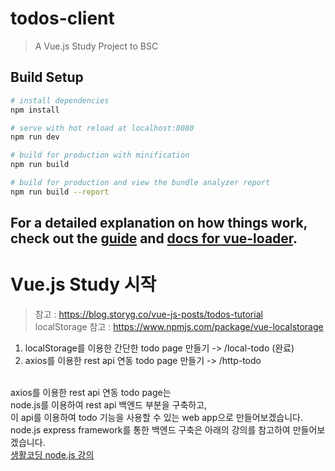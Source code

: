 # todos-client

> A Vue.js Study Project to BSC

## Build Setup

``` bash
# install dependencies
npm install

# serve with hot reload at localhost:8080
npm run dev

# build for production with minification
npm run build

# build for production and view the bundle analyzer report
npm run build --report
```

For a detailed explanation on how things work, check out the [guide](http://vuejs-templates.github.io/webpack/) and [docs for vue-loader](http://vuejs.github.io/vue-loader).
---
# Vue.js Study 시작
> 참고 : https://blog.storyg.co/vue-js-posts/todos-tutorial <br>
> localStorage 참고 : https://www.npmjs.com/package/vue-localstorage
1. localStorage를 이용한 간단한 todo page 만들기 -> /local-todo (완료)
2. axios를 이용한 rest api 연동 todo page 만들기 -> /http-todo
<br>
axios를 이용한 rest api 연동 todo page는 <br>
node.js를 이용하여 rest api 백엔드 부분을 구축하고,<br>
이 api를 이용하여 todo 기능을 사용할 수 있는 web app으로 만들어보겠습니다.<br>
node.js express framework를 통한 백엔드 구축은 아래의 강의를 참고하여 만들어보겠습니다.<br>
<a target="_blank" href="https://opentutorials.org/course/2136">생활코딩 node.js 강의</a>
